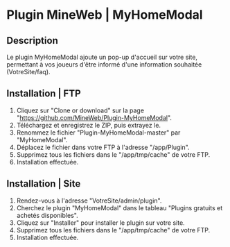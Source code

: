 # Plugin MineWeb | MyHomeModal


## Description
Le plugin MyHomeModal ajoute un pop-up d'accueil sur votre site, permettant à vos joueurs d'être informé d'une information souhaitée (VotreSite/faq). 
 
## Installation | FTP
1. Cliquez sur "Clone or download" sur la page "https://github.com/MineWeb/Plugin-MyHomeModal". 
2. Téléchargez et enregistrez le ZIP, puis extrayez le. 
3. Renommez le fichier "Plugin-MyHomeModal-master" par "MyHomeModal". 
4. Déplacez le fichier dans votre FTP à l'adresse "/app/Plugin". 
5. Supprimez tous les fichiers dans le "/app/tmp/cache" de votre FTP. 
6. Installation effectuée. 

## Installation | Site
1. Rendez-vous à l'adresse "VotreSite/admin/plugin". 
2. Cherchez le plugin "MyHomeModal" dans le tableau "Plugins gratuits et achetés disponibles". 
3. Cliquez sur "Installer" pour installer le plugin sur votre site. 
4. Supprimez tous les fichiers dans le "/app/tmp/cache" de votre FTP. 
5. Installation effectuée. 
